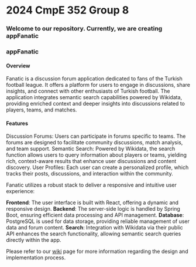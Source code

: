 # 2024 CmpE 352 Group 8

### Welcome to our repository. Currently, we are creating appFanatic

### appFanatic

#### Overview

Fanatic is a discussion forum application dedicated to fans of the Turkish football league. It offers a platform for users to engage in discussions, share insights, and connect with other enthusiasts of Turkish football. The application integrates semantic search capabilities powered by Wikidata, providing enriched context and deeper insights into discussions related to players, teams, and matches.

#### Features

Discussion Forums: Users can participate in forums specific to teams. The forums are designed to facilitate community discussions, match analysis, and team support.
Semantic Search: Powered by Wikidata, the search function allows users to query information about players or teams, yielding rich, context-aware results that enhance user discussions and content discovery.
User Profiles: Each user can create a personalized profile, which tracks their posts, discussions, and interaction within the community.


Fanatic utilizes a robust stack to deliver a responsive and intuitive user experience:

**Frontend**: The user interface is built with React, offering a dynamic and responsive design.
**Backend**: The server-side logic is handled by Spring Boot, ensuring efficient data processing and API management.
**Database**: PostgreSQL is used for data storage, providing reliable management of user data and forum content.
**Search**: Integration with Wikidata via their public API enhances the search functionality, allowing semantic search queries directly within the app.


Please refer to our [wiki](https://github.com/bounswe/bounswe2024group8/wiki) page for more information regarding the design and implementation process.

